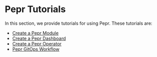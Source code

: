 # Pepr Tutorials

In this section, we provide tutorials for using Pepr. These tutorials are:

- [Create a Pepr Module](/pepr-tutorials/create-pepr-module)
- [Create a Pepr Dashboard](/pepr-tutorials/create-pepr-dashboard)
- [Create a Pepr Operator](/pepr-tutorials/create-pepr-operator)
- [Pepr GitOps Workflow](/pepr-tutorials/pepr-gitops-workflow)
